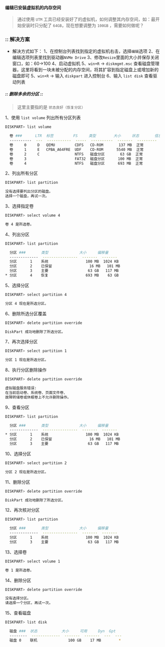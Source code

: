 #### 编辑已安装虚拟机的内存空间

> 通过使用 `UTM` 工具已经安装好了的虚拟机，如何调整其内存空间，如：最开始安装时只分配了 `64GB`，现在想要调整为 `100GB` ，需要如何做呢？

### :: 解决方案

- 解决方式如下：
  1、在控制台列表找到指定的虚拟机右击，选择`编辑`选项
  2、在编辑选项列表里找到驱动器`NVMe Drive`
  3、修改`Resize`里面的大小并保存关闭窗口，如：60->100
  4、启动虚拟机
  5、`win+R` -> `diskmgmt.msc` 查看磁盘管理器，这里将看到一块未被分配的内存空间，将其扩容到指定磁盘上或增加新的磁盘即可
  5、`win+R` -> 输入 `diskpart` 进入控制台
  6、输入 `list disk` 查看驱动列表

##### :: 删除多余的分区 ::

> 这里主要指的是 `状态良好（恢复分区）`

1、使用 `list volume` 列出所有分区列表

```sh
DISKPART> list volume

  卷 ###      LTR  标签         FS     类型        大小     状态       信息
  ----------  ---  -----------  -----  ----------  -------  ---------  --------
  卷     0     D   QEMU         CDFS   CD-ROM       137 MB  正常
  卷     1     E   CPBA_A64FRE  UDF    CD-ROM      5540 MB  正常
  卷     2     C                NTFS   磁盘分区       63 GB  正常         启动
  卷     3                      FAT32  磁盘分区      100 MB  正常         系统
  卷     4                      NTFS   磁盘分区      693 MB  正常         已隐藏
```



2、列出所有分区

```sh
DISKPART> list partition

没有选择要列出分区的磁盘。
选择一个磁盘，再试一次。

```

3、选择指定卷
```sh
DISKPART> select volume 4

卷 4 是所选卷。

```

4、列出分区

```sh
DISKPART> list partition

  分区 ###       类型              大小     偏移量
  -------------  ----------------  -------  -------
  分区      1    系统                 100 MB  1024 KB
  分区      2    已保留                 16 MB   101 MB
  分区      3    主要                  63 GB   117 MB
* 分区      4    恢复                 693 MB    63 GB

```

5、选择分区
```sh
DISKPART> select partition 4

分区 4 现在是所选分区。

```

6、删除所选分区覆盖

```sh
DISKPART> delete partition override

DiskPart 成功地删除了所选分区。

```

7、再次选择分区
```sh
DISKPART> select partition 1

分区 1 现在是所选分区。

```

8、执行分区删除操作
```sh
DISKPART> delete partition override

虚拟磁盘服务错误:
在当前启动卷、系统卷、页面文件卷、
故障转储卷或休眠卷上不允许删除操作。

```

9、查看分区
```sh
DISKPART> list partition

  分区 ###       类型              大小     偏移量
  -------------  ----------------  -------  -------
* 分区      1    系统                 100 MB  1024 KB
  分区      2    已保留                 16 MB   101 MB
  分区      3    主要                  63 GB   117 MB

```

10、选择分区
```sh
DISKPART> select partition 2

分区 2 现在是所选分区。

```

11、删除分区
```sh
DISKPART> delete partition override

DiskPart 成功地删除了所选分区。

```

12、再次核对分区
```sh
DISKPART> list partition

  分区 ###       类型              大小     偏移量
  -------------  ----------------  -------  -------
  分区      1    系统                 100 MB  1024 KB
  分区      3    主要                  63 GB   117 MB

```

13、选择卷
```sh
DISKPART> select volume 1

卷 1 是所选卷。

```

14、删除分区
```sh
DISKPART> delete partition override

没有选择分区。
请选择一个分区，再试一次。

```

15、查看磁盘
```sh
DISKPART> list disk

  磁盘 ###  状态           大小     可用     Dyn  Gpt
  --------  -------------  -------  -------  ---  ---
  磁盘 0    联机              100 GB    17 MB        *
```

